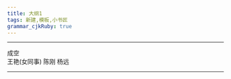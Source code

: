 ```yaml
---
title: 大纲1
tags: 新建,模板,小书匠
grammar_cjkRuby: true
---
```

 *****************************	                                                                                                                                      *******************************************
成空   
王艳(女同事)
陈刚
杨远
 *****************************					                                                                                                                       ********************************************
									          
											      